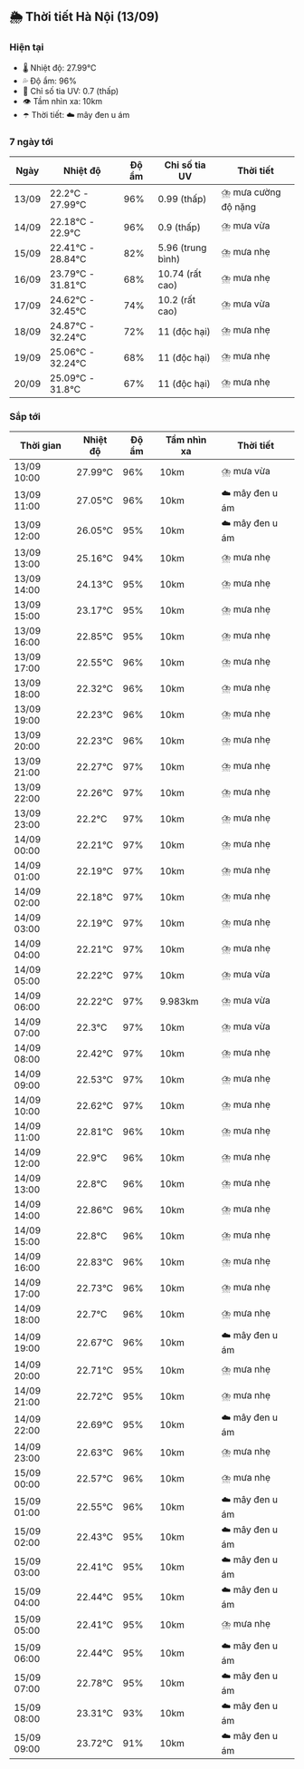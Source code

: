## 🌦️ Thời tiết Hà Nội (13/09)

### Hiện tại

- 🌡️ Nhiệt độ: 27.99℃
- 💦 Độ ẩm: 96%
- 🌟 Chỉ số tia UV: 0.7 (thấp)
- 👁️ Tầm nhìn xa: 10km
- ☂️ Thời tiết: ☁️ mây đen u ám

### 7 ngày tới

| Ngày | Nhiệt độ | Độ ẩm | Chỉ số tia UV | Thời tiết |
| --- | --- | --- | --- | --- |
| 13/09 | 22.2℃ - 27.99℃ | 96% | 0.99 (thấp) | ⛈️ mưa cường độ nặng |
| 14/09 | 22.18℃ - 22.9℃ | 96% | 0.9 (thấp) | ⛈️ mưa vừa |
| 15/09 | 22.41℃ - 28.84℃ | 82% | 5.96 (trung bình) | ⛈️ mưa nhẹ |
| 16/09 | 23.79℃ - 31.81℃ | 68% | 10.74 (rất cao) | ⛈️ mưa nhẹ |
| 17/09 | 24.62℃ - 32.45℃ | 74% | 10.2 (rất cao) | ⛈️ mưa vừa |
| 18/09 | 24.87℃ - 32.24℃ | 72% | 11 (độc hại) | ⛈️ mưa nhẹ |
| 19/09 | 25.06℃ - 32.24℃ | 68% | 11 (độc hại) | ⛈️ mưa nhẹ |
| 20/09 | 25.09℃ - 31.8℃ | 67% | 11 (độc hại) | ⛈️ mưa nhẹ |

### Sắp tới

| Thời gian | Nhiệt độ | Độ ẩm | Tầm nhìn xa | Thời tiết |
| --- | --- | --- | --- | --- |
| 13/09 10:00 | 27.99℃ | 96% | 10km | ⛈️ mưa vừa |
| 13/09 11:00 | 27.05℃ | 96% | 10km | ☁️ mây đen u ám |
| 13/09 12:00 | 26.05℃ | 95% | 10km | ☁️ mây đen u ám |
| 13/09 13:00 | 25.16℃ | 94% | 10km | ⛈️ mưa nhẹ |
| 13/09 14:00 | 24.13℃ | 95% | 10km | ⛈️ mưa nhẹ |
| 13/09 15:00 | 23.17℃ | 95% | 10km | ⛈️ mưa nhẹ |
| 13/09 16:00 | 22.85℃ | 95% | 10km | ⛈️ mưa nhẹ |
| 13/09 17:00 | 22.55℃ | 96% | 10km | ⛈️ mưa nhẹ |
| 13/09 18:00 | 22.32℃ | 96% | 10km | ⛈️ mưa nhẹ |
| 13/09 19:00 | 22.23℃ | 96% | 10km | ⛈️ mưa nhẹ |
| 13/09 20:00 | 22.23℃ | 96% | 10km | ⛈️ mưa nhẹ |
| 13/09 21:00 | 22.27℃ | 97% | 10km | ⛈️ mưa nhẹ |
| 13/09 22:00 | 22.26℃ | 97% | 10km | ⛈️ mưa nhẹ |
| 13/09 23:00 | 22.2℃ | 97% | 10km | ⛈️ mưa nhẹ |
| 14/09 00:00 | 22.21℃ | 97% | 10km | ⛈️ mưa nhẹ |
| 14/09 01:00 | 22.19℃ | 97% | 10km | ⛈️ mưa nhẹ |
| 14/09 02:00 | 22.18℃ | 97% | 10km | ⛈️ mưa nhẹ |
| 14/09 03:00 | 22.19℃ | 97% | 10km | ⛈️ mưa nhẹ |
| 14/09 04:00 | 22.21℃ | 97% | 10km | ⛈️ mưa nhẹ |
| 14/09 05:00 | 22.22℃ | 97% | 10km | ⛈️ mưa vừa |
| 14/09 06:00 | 22.22℃ | 97% | 9.983km | ⛈️ mưa vừa |
| 14/09 07:00 | 22.3℃ | 97% | 10km | ⛈️ mưa vừa |
| 14/09 08:00 | 22.42℃ | 97% | 10km | ⛈️ mưa nhẹ |
| 14/09 09:00 | 22.53℃ | 97% | 10km | ⛈️ mưa nhẹ |
| 14/09 10:00 | 22.62℃ | 97% | 10km | ⛈️ mưa nhẹ |
| 14/09 11:00 | 22.81℃ | 96% | 10km | ⛈️ mưa nhẹ |
| 14/09 12:00 | 22.9℃ | 96% | 10km | ⛈️ mưa nhẹ |
| 14/09 13:00 | 22.8℃ | 96% | 10km | ⛈️ mưa nhẹ |
| 14/09 14:00 | 22.86℃ | 96% | 10km | ⛈️ mưa nhẹ |
| 14/09 15:00 | 22.8℃ | 96% | 10km | ⛈️ mưa nhẹ |
| 14/09 16:00 | 22.83℃ | 96% | 10km | ⛈️ mưa nhẹ |
| 14/09 17:00 | 22.73℃ | 96% | 10km | ⛈️ mưa nhẹ |
| 14/09 18:00 | 22.7℃ | 96% | 10km | ⛈️ mưa nhẹ |
| 14/09 19:00 | 22.67℃ | 96% | 10km | ☁️ mây đen u ám |
| 14/09 20:00 | 22.71℃ | 95% | 10km | ⛈️ mưa nhẹ |
| 14/09 21:00 | 22.72℃ | 95% | 10km | ⛈️ mưa nhẹ |
| 14/09 22:00 | 22.69℃ | 95% | 10km | ☁️ mây đen u ám |
| 14/09 23:00 | 22.63℃ | 96% | 10km | ⛈️ mưa nhẹ |
| 15/09 00:00 | 22.57℃ | 96% | 10km | ⛈️ mưa nhẹ |
| 15/09 01:00 | 22.55℃ | 96% | 10km | ☁️ mây đen u ám |
| 15/09 02:00 | 22.43℃ | 95% | 10km | ☁️ mây đen u ám |
| 15/09 03:00 | 22.41℃ | 95% | 10km | ☁️ mây đen u ám |
| 15/09 04:00 | 22.44℃ | 95% | 10km | ☁️ mây đen u ám |
| 15/09 05:00 | 22.41℃ | 95% | 10km | ⛈️ mưa nhẹ |
| 15/09 06:00 | 22.44℃ | 95% | 10km | ☁️ mây đen u ám |
| 15/09 07:00 | 22.78℃ | 95% | 10km | ☁️ mây đen u ám |
| 15/09 08:00 | 23.31℃ | 93% | 10km | ☁️ mây đen u ám |
| 15/09 09:00 | 23.72℃ | 91% | 10km | ☁️ mây đen u ám |
